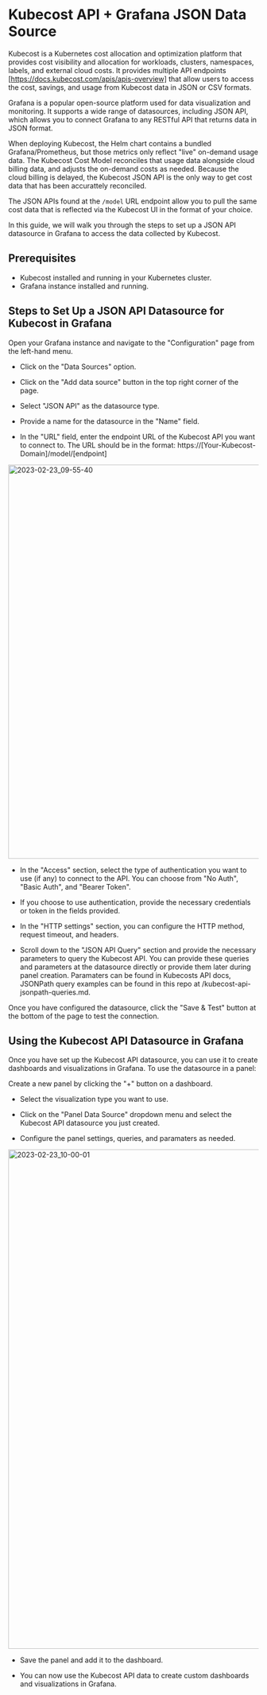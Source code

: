 # Kubecost API + Grafana JSON Data Source

Kubecost is a Kubernetes cost allocation and optimization platform that provides cost visibility and allocation for workloads, clusters, namespaces, labels, and external cloud costs. It provides multiple API endpoints [https://docs.kubecost.com/apis/apis-overview] that allow users to access the cost, savings, and usage from Kubecost data in JSON or CSV formats.

Grafana is a popular open-source platform used for data visualization and monitoring. It supports a wide range of datasources, including JSON API, which allows you to connect Grafana to any RESTful API that returns data in JSON format.

When deploying Kubecost, the Helm chart contains a bundled Grafana/Prometheus, but those metrics only reflect "live" on-demand usage data. The Kubecost Cost Model reconciles that usage data alongside cloud billing data, and adjusts the on-demand costs as needed. Because the cloud billing is delayed, the Kubecost JSON API is the only way to get cost data that has been accurattely reconciled. 

The JSON APIs found at the ```/model``` URL endpoint allow you to pull the same cost data that is reflected via the Kubecost UI in the format of your choice.

In this guide, we will walk you through the steps to set up a JSON API datasource in Grafana to access the data collected by Kubecost.

## Prerequisites

- Kubecost installed and running in your Kubernetes cluster.
- Grafana instance installed and running.

## Steps to Set Up a JSON API Datasource for Kubecost in Grafana

Open your Grafana instance and navigate to the "Configuration" page from the left-hand menu.

- Click on the "Data Sources" option.

- Click on the "Add data source" button in the top right corner of the page.

- Select "JSON API" as the datasource type.

- Provide a name for the datasource in the "Name" field.

- In the "URL" field, enter the endpoint URL of the Kubecost API you want to connect to. The URL should be in the format: https://[Your-Kubecost-Domain]/model/[endpoint]

<img width="793" alt="2023-02-23_09-55-40" src="https://user-images.githubusercontent.com/101200254/220943923-712701b4-0cbd-465b-8181-c2286eef3865.png">

- In the "Access" section, select the type of authentication you want to use (if any) to connect to the API. You can choose from "No Auth", "Basic Auth", and "Bearer Token".

- If you choose to use authentication, provide the necessary credentials or token in the fields provided.

- In the "HTTP settings" section, you can configure the HTTP method, request timeout, and headers.

- Scroll down to the "JSON API Query" section and provide the necessary parameters to query the Kubecost API. You can provide these queries and parameters at the datasource directly or provide them later during panel creation. Paramaters can be found in Kubecosts API docs, JSONPath query examples can be found in this repo at /kubecost-api-jsonpath-queries.md.

Once you have configured the datasource, click the "Save & Test" button at the bottom of the page to test the connection.

## Using the Kubecost API Datasource in Grafana

Once you have set up the Kubecost API datasource, you can use it to create dashboards and visualizations in Grafana. To use the datasource in a panel:

Create a new panel by clicking the "+" button on a dashboard.

- Select the visualization type you want to use.

- Click on the "Panel Data Source" dropdown menu and select the Kubecost API datasource you just created.

- Configure the panel settings, queries, and paramaters as needed.

<img width="1005" alt="2023-02-23_10-00-01" src="https://user-images.githubusercontent.com/101200254/220944212-f80b22a9-eccc-46e9-aa00-2165c5d168b0.png">

- Save the panel and add it to the dashboard.

- You can now use the Kubecost API data to create custom dashboards and visualizations in Grafana.
